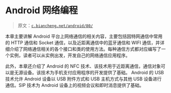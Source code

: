 # Android 网络编程

> 原文：[`c.biancheng.net/android/80/`](http://c.biancheng.net/android/80/)

本章主要讲解 Android 平台上网络通信的相关内容，主要包括因特网通信中常用的 HTTP 通信和 Socket 通信，以及近距离通信中的蓝牙通信和 WIFI 通信，并详细介绍了网络通信相关的各个接口和类的使用方法。每种通信方式都对应编写了一个实例，读者可以从实例出发，开发自己的网络通信应用程序。

此外，本章还介绍了 Android 的 NFC 技术、该技术用于近距离通信，通信对象可以是无源设备。该技术为手机支付应用程序的开发提供了基础。
Android 的 USB 技术允许 Android 设备以 USB 附件方式和 USB 主机方式与其他 USB 设备进行通信。SIP 技术为 Android 设备上的视频会议和即时消息提供了基础。